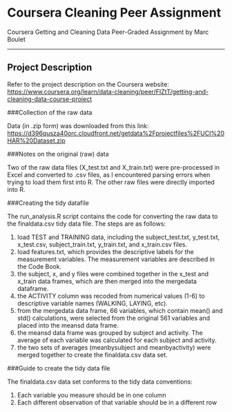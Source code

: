 # Coursera Cleaning Peer Assignment
Coursera Getting and Cleaning Data Peer-Graded Assignment by Marc Boulet

---

## Project Description
Refer to the project description on the Coursera website:
https://www.coursera.org/learn/data-cleaning/peer/FIZtT/getting-and-cleaning-data-course-project

###Collection of the raw data

Data (in .zip form) was downloaded from this link: https://d396qusza40orc.cloudfront.net/getdata%2Fprojectfiles%2FUCI%20HAR%20Dataset.zip

###Notes on the original (raw) data

Two of the raw data files (X_test.txt and X_train.txt) were pre-processed in Excel and converted to .csv files, as I encountered parsing errors when trying to load them first into R. The other raw files were directly imported into R.

###Creating the tidy datafile

The run_analysis.R script contains the code for converting the raw data to the finaldata.csv tidy data file.
The steps are as follows:

1) load TEST and TRAINING data, including the subject_test.txt, y_test.txt, x_test.csv, subject_train.txt, y_train.txt, and x_train.csv files.
2) load features.txt, which provides the descriptive labels for the measurement variables. The measurement variables are described in the Code Book.
3) the subject, x, and y files were combined together in the x_test and x_train data frames, which are then merged into the mergedata dataframe.
4) the ACTIVITY column was recoded from numerical values (1-6) to descriptive variable names (WALKING, LAYING, etc).
5) from the mergedata data frame, 66 variables, which contain mean() and std() calculations, were selected from the original 561 variables and placed into the meansd data frame.
6) the meansd data frame was grouped by subject and activity. The average of each variable was calculated for each subject and activity.
7) the two sets of averages (meanbysubject and meanbyactivity) were merged together to create the finaldata.csv data set.

###Guide to create the tidy data file

The finaldata.csv data set conforms to the tidy data conventions:
1) Each variable you measure should be in one column
2) Each different observation of that variable should be in a different row
